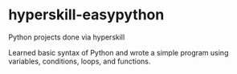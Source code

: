 # hyperskill-easypython
Python projects done via hyperskill

Learned basic syntax of Python and wrote a simple program using variables, conditions, loops, and functions.
